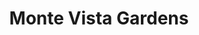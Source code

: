 ---
title: Monte Vista Gardens
phone: (408) 923-3200
website: https://www.jamboreehousing.com/affordable-housing-communities/properties-list/monte-vista-gardens?vwr-type=Partner
management: FPI Management, Inc.
location: "San Jose"
tags: []
---